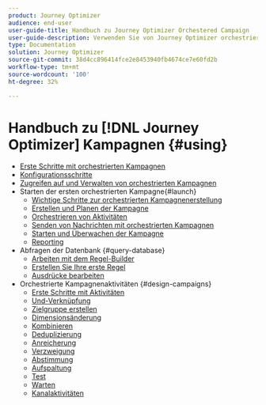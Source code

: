 ```yaml
---
product: Journey Optimizer
audience: end-user
user-guide-title: Handbuch zu Journey Optimizer Orchestered Campaign
user-guide-description: Verwenden Sie von Journey Optimizer orchestrierte Kampagnen, um kanalübergreifende Kampagnen mit erweiterten Segmentierungsstrategien zu planen und zu orchestrieren.
type: Documentation
solution: Journey Optimizer
source-git-commit: 38d4cc896414fce2e8453940fb4674ce7e60fd2b
workflow-type: tm+mt
source-wordcount: '100'
ht-degree: 32%

---
```


# Handbuch zu [!DNL Journey Optimizer] Kampagnen {#using}

+ [Erste Schritte mit orchestrierten Kampagnen](using/orchestrated/gs-orchestrated-campaigns.md)
+ [Konfigurationsschritte](using/orchestrated/configuration-steps.md)
+ [Zugreifen auf und Verwalten von orchestrierten Kampagnen](using/orchestrated/access-manage-orchestrated-campaigns.md)
+ Starten der ersten orchestrierten Kampagne{#launch}
   + [Wichtige Schritte zur orchestrierten Kampagnenerstellung](using/orchestrated/gs-campaign-creation.md)
   + [Erstellen und Planen der Kampagne](using/orchestrated/create-orchestrated-campaign.md)
   + [Orchestrieren von Aktivitäten](using/orchestrated/orchestrate-activities.md)
   + [Senden von Nachrichten mit orchestrierten Kampagnen](using/orchestrated/send-messages.md)
   + [Starten und Überwachen der Kampagne](using/orchestrated/start-monitor-campaigns.md)
   + [Reporting](using/orchestrated/reporting-campaigns.md)
+ Abfragen der Datenbank {#query-database}
   + [Arbeiten mit dem Regel-Builder](using/orchestrated/orchestrated-rule-builder.md)
   + [Erstellen Sie Ihre erste Regel](using/orchestrated/build-query.md)
   + [Ausdrücke bearbeiten](using/orchestrated/edit-expressions.md)
+ Orchestrierte Kampagnenaktivitäten {#design-campaigns}
   + [Erste Schritte mit Aktivitäten](using/orchestrated/activities/about-activities.md)
   + [Und-Verknüpfung](using/orchestrated/activities/and-join.md)
   + [Zielgruppe erstellen](using/orchestrated/activities/build-audience.md)
   + [Dimensionsänderung](using/orchestrated/activities/change-dimension.md)
   + [Kombinieren](using/orchestrated/activities/combine.md)
   + [Deduplizierung](using/orchestrated/activities/deduplication.md)
   + [Anreicherung](using/orchestrated/activities/enrichment.md)
   + [Verzweigung](using/orchestrated/activities/fork.md)
   + [Abstimmung](using/orchestrated/activities/reconciliation.md)
   + [Aufspaltung](using/orchestrated/activities/split.md)
   + [Test](using/orchestrated/activities/test.md)
   + [Warten](using/orchestrated/activities/wait.md)
   + [Kanalaktivitäten](using/orchestrated/activities/channels.md)
